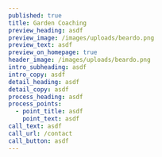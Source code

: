 ```yaml
---
published: true
title: Garden Coaching
preview_heading: asdf
preview_image: /images/uploads/beardo.png
preview_text: asdf
preview_on_homepage: true
header_image: /images/uploads/beardo.png
intro_subheading: asdf
intro_copy: asdf
detail_heading: asdf
detail_copy: asdf
process_heading: asdf
process_points:
  - point_title: asdf
    point_text: asdf
call_text: asdf
call_url: /contact
call_button: asdf
---
```

